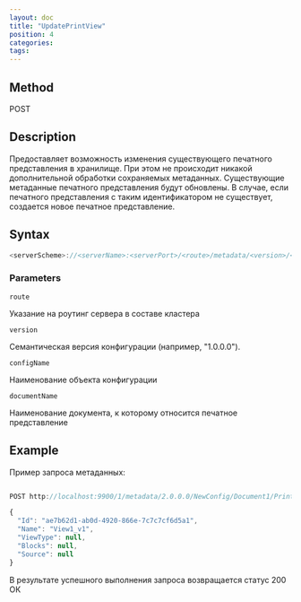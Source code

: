 ```yaml
---
layout: doc
title: "UpdatePrintView"
position: 4
categories: 
tags:
---
```


## Method

POST

## Description
Предоставляет возможность изменения существующего печатного представления в хранилище.
При этом не происходит никакой дополнительной обработки сохраняемых метаданных.
Существующие метаданные печатного представления будут обновлены. В случае, если печатного представления с таким идентификатором не существует,
создается новое печатное представление.

## Syntax
```js
<serverScheme>://<serverName>:<serverPort>/<route>/metadata/<version>/<configName>/<documentName>/PrintView/
```

### Parameters

`route` 

Указание на роутинг сервера в составе кластера

`version`

Семантическая версия конфигурации (например, "1.0.0.0").

`configName`

Наименование объекта конфигурации

`documentName`

Наименование документа, к которому относится печатное представление

## Example


Пример запроса метаданных:

```js

POST http://localhost:9900/1/metadata/2.0.0.0/NewConfig/Document1/PrintView

{
  "Id": "ae7b62d1-ab0d-4920-866e-7c7c7cf6d5a1",
  "Name": "View1_v1",
  "ViewType": null,
  "Blocks": null,
  "Source": null
}
```

В результате успешного выполнения запроса возвращается статус 200 ОК
